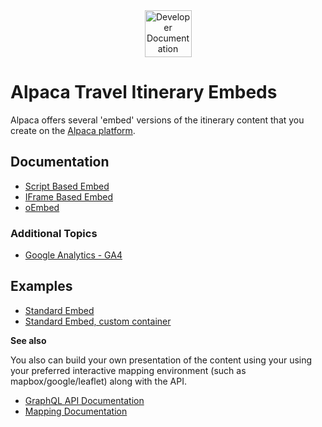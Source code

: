 <div align="center">
  <img alt="Developer Documentation" src="https://developer.alpacamaps.com/_media/logo.svg" height="75" width="75" />
</div>

# Alpaca Travel Itinerary Embeds

Alpaca offers several 'embed' versions of the itinerary content that you create
on the [Alpaca platform](https://www.alpaca.travel/).

## Documentation

- [Script Based Embed](https://alpacatravel.github.io/embed-docs/docs/Script%20Based%20Embed/)
- [IFrame Based Embed](https://alpacatravel.github.io/embed-docs/docs/IFrame%20Based%20Embed/)
- [oEmbed](https:https://alpacatravel.github.io/embed-docs/docs/oEmbed/)

### Additional Topics

- [Google Analytics - GA4](https://alpacatravel.github.io/embed-docs/docs/GA4%20Analytics/)

## Examples

- [Standard Embed](https://alpacatravel.github.io/embed-docs/examples/standard%20embed/)
- [Standard Embed, custom container](https://alpacatravel.github.io/embed-docs/examples/standard%20embed%20custom%20container/)

**See also**

You also can build your own presentation of the content using your using your
preferred interactive mapping environment (such as mapbox/google/leaflet) along
with the API.

- [GraphQL API Documentation](https://github.com/AlpacaTravel/graphql-docs)
- [Mapping Documentation](https://github.com/AlpacaTravel/mapping-docs)
